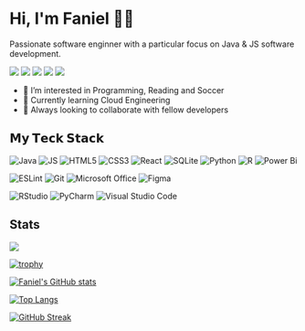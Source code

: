 
# Hi, I'm Faniel 👋🏽
Passionate software enginner with a particular focus on Java & JS software development.

[![](https://img.shields.io/badge/-@Faniel-%231DA1F2?style=flat-square&logo=twitter&logoColor=ffffff)]([https://twitter.com/xiaoluoboding](https://twitter.com/Nocrom14))
[![](https://img.shields.io/badge/-@FanielS-%23181717?style=flat-square&logo=github)](https://github.com/FanielS)
[![](https://img.shields.io/badge/-@FanielS-%23000000?style=flat-square&logo=codepen)](https://codepen.io/faniels)
[![](https://img.shields.io/badge/-@Faniel_Abraham-%23000000?style=flat-square&logo=linkedin)](https://www.linkedin.com/in/faniel-samsom/)
[![](https://img.shields.io/website?color=0ab9e6&style=flat-square&up_message=faniel.dev&url=https%3A%2F%2Fxlbd.me)](https://faniel.dev)

- 👀 I’m interested in Programming, Reading and Soccer
- 🌱 Currently learning Cloud Engineering
- 💞️ Always looking to collaborate with fellow developers

## 𝗠𝘆 𝗧𝗲𝗰𝗸 𝗦𝘁𝗮𝗰𝗸

![Java](https://img.shields.io/badge/java-%23ED8B00.svg?style=for-the-badge&logo=java&logoColor=white)
![JS](https://img.shields.io/badge/javascript-%23323330.svg?style=for-the-badge&logo=javascript&logoColor=%23F7DF1E)
![HTML5](https://img.shields.io/badge/html5-%23E34F26.svg?style=for-the-badge&logo=html5&logoColor=white)
![CSS3](https://img.shields.io/badge/css3-%231572B6.svg?style=for-the-badge&logo=css3&logoColor=white)
![React](https://img.shields.io/badge/react-%2320232a.svg?style=for-the-badge&logo=react&logoColor=%2361DAFB)
![SQLite](https://img.shields.io/badge/sqlite-%2307405e.svg?style=for-the-badge&logo=sqlite&logoColor=white)
![Python](https://img.shields.io/badge/python-3670A0?style=for-the-badge&logo=python&logoColor=ffdd54)
![R](https://img.shields.io/badge/r-%23276DC3.svg?style=for-the-badge&logo=r&logoColor=white)
![Power Bi](https://img.shields.io/badge/power_bi-F2C811?style=for-the-badge&logo=powerbi&logoColor=black)


![ESLint](https://img.shields.io/badge/ESLint-4B3263?style=for-the-badge&logo=eslint&logoColor=white)
![Git](https://img.shields.io/badge/git-%23F05033.svg?style=for-the-badge&logo=git&logoColor=white)
![Microsoft Office](https://img.shields.io/badge/Microsoft_Office-D83B01?style=for-the-badge&logo=microsoft-office&logoColor=white)
![Figma](https://img.shields.io/badge/figma-%23F24E1E.svg?style=for-the-badge&logo=figma&logoColor=white)

![RStudio](https://img.shields.io/badge/RStudio-4285F4?style=for-the-badge&logo=rstudio&logoColor=white)
![PyCharm](https://img.shields.io/badge/pycharm-143?style=for-the-badge&logo=pycharm&logoColor=black&color=black&labelColor=green)
![Visual Studio Code](https://img.shields.io/badge/Visual%20Studio%20Code-0078d7.svg?style=for-the-badge&logo=visual-studio-code&logoColor=white)

## Stats
<!---
<a href="https://github.com/anuraghazra/github-readme-stats">
  <img align="center" src="https://github-readme-stats.vercel.app/api?username=FanielS&count_private=true&show_icons=true&theme=gotham" />
</a>
<a href="https://github.com/anuraghazra/github-readme-stats">
  <img align="center" src="https://github-readme-stats.vercel.app/api/top-langs/?username=FanielS&langs_count=10&layout=compact" />
</a>. --->

![](https://komarev.com/ghpvc/?username=FanielS&color=279077&style=for-the-badge&label=Profile+Views)

[![trophy](https://github-profile-trophy.vercel.app/?username=FanielS&theme=onedark&column=-1&no-frame=true)](https://github.com/ryo-ma/github-profile-trophy)

[![Faniel's GitHub stats](https://github-readme-stats.vercel.app/api?username=FanielS&count_private=true&show_icons=true&theme=gotham)](https://github.com/anuraghazra/github-readme-stats)

[![Top Langs](https://github-readme-stats.vercel.app/api/top-langs/?username=FanielS&langs_count=10&layout=compact&theme=gotham)](https://github.com/anuraghazra/github-readme-stats)

[![GitHub Streak](http://github-readme-streak-stats.herokuapp.com?user=FanielS&theme=onedark&border_radius=5.7)](https://git.io/streak-stats)


